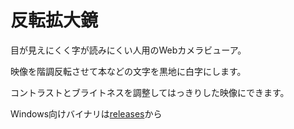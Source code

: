 反転拡大鏡
====================

目が見えにくく字が読みにくい人用のWebカメラビューア。

映像を階調反転させて本などの文字を黒地に白字にします。

コントラストとブライトネスを調整してはっきりした映像にできます。

Windows向けバイナリは[releases](https://github.com/Narazaka/msview/releases)から
